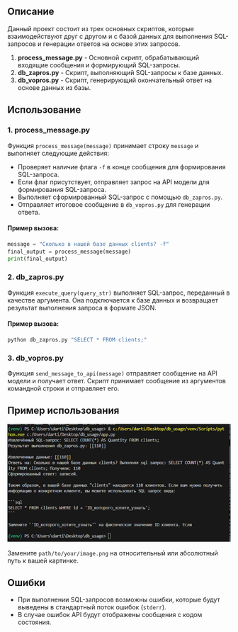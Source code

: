## Описание

Данный проект состоит из трех основных скриптов, которые взаимодействуют друг с другом и с базой данных для выполнения SQL-запросов и генерации ответов на основе этих запросов.

1. **process_message.py** - Основной скрипт, обрабатывающий входящие сообщения и формирующий SQL-запросы.
2. **db_zapros.py** - Скрипт, выполняющий SQL-запросы к базе данных.
3. **db_vopros.py** - Скрипт, генерирующий окончательный ответ на основе данных из базы.

## Использование

### 1. process_message.py

Функция `process_message(message)` принимает строку `message` и выполняет следующие действия:

- Проверяет наличие флага `-f` в конце сообщения для формирования SQL-запроса.
- Если флаг присутствует, отправляет запрос на API модели для формирования SQL-запроса.
- Выполняет сформированный SQL-запрос с помощью `db_zapros.py`.
- Отправляет итоговое сообщение в `db_vopros.py` для генерации ответа.

#### Пример вызова:

```python
message = "Сколько в нашей базе данных clients? -f"
final_output = process_message(message)
print(final_output)
```

### 2. db_zapros.py

Функция `execute_query(query_str)` выполняет SQL-запрос, переданный в качестве аргумента. Она подключается к базе данных и возвращает результат выполнения запроса в формате JSON.

#### Пример вызова:

```bash
python db_zapros.py "SELECT * FROM clients;"
```

### 3. db_vopros.py

Функция `send_message_to_api(message)` отправляет сообщение на API модели и получает ответ. Скрипт принимает сообщение из аргументов командной строки и отправляет его.


## Пример использования

![Пример использования](./img/primer.png)

Замените `path/to/your/image.png` на относительный или абсолютный путь к вашей картинке.

## Ошибки

- При выполнении SQL-запросов возможны ошибки, которые будут выведены в стандартный поток ошибок (`stderr`).
- В случае ошибок API будут отображены сообщения с кодом состояния.